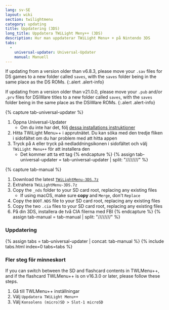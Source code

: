 ```yaml
---
lang: sv-SE
layout: wiki
section: twilightmenu
category: updating
title: Uppdatering (3DS)
long_title: Uppdatera TWiLight Meny++ (3DS)
description: Hur man uppdaterar TWiLight Menu+ + på Nintendo 3DS
tabs:
  - 
    universal-updater: Universal-Updater
    manual: Manuell
---
```


If updating from a version older than v6.8.3, please move your `.sav` files for DS games to a new folder called `saves`, with the `saves` folder being in the same place as the DS ROMs.
{:.alert .alert-info}

If updating from a version older than v21.0.0, please move your `.pub` and/or `.prv` files for DSiWare titles to a new folder called `saves`, with the `saves` folder being in the same place as the DSiWare ROMs.
{:.alert .alert-info}

{% capture tab-universal-updater %}
1. Öppna Universal-Updater
   - Om du inte har det, följ [dessa installations instruktioner](installing-3ds)
1. Hitta TWiLight Menu++ i apprutnätet. Du kan söka med den tredje fliken i sidofältet om du har problem med att hitta appen
1. Tryck på <kbd class="face">A</kbd> eller tryck på nedladdningsikonen i sidofältet och välj `TWiLight Menu++` för att installera den
   - Det kommer att ta ett tag
{% endcapture %}
{% assign tab-universal-updater = tab-universal-updater | split: "////////" %}

{% capture tab-manual %}
1. Download the latest [`TWiLightMenu-3DS.7z`](https://github.com/DS-Homebrew/TWiLightMenu/releases/latest/download/TWiLightMenu-3DS.7z)
1. Extrahera `TWiLightMenu-3DS.7z`
1. Copy the `_nds` folder to your SD card root, replacing any existing files
   - If using macOS, make sure **copy** and `Merge`, don't `Replace`
1. Copy the `BOOT.NDS` file to your SD card root, replacing any existing files
1. Copy the two `.cia` files to your SD card root, replacing any existing files
1. På din 3DS, installera de två CIA filerna med FBI
{% endcapture %}
{% assign tab-manual = tab-manual | split: "////////" %}

### Uppdatering

{% assign tabs = tab-universal-updater | concat: tab-manual %}
{% include tabs.html index=0 tabs=tabs %}

### Fler steg för minneskort

If you can switch between the SD and flashcard contents in TWLMenu++, and if the flashcard TWLMenu++ is on v16.3.0 or later, please follow these steps.

1. Gå till TWLMenu++ inställningar
1. Välj `Uppdatera TWiLight Menu++`
1. Välj `Konsolens (micro)SD > Slot-1 microSD`
